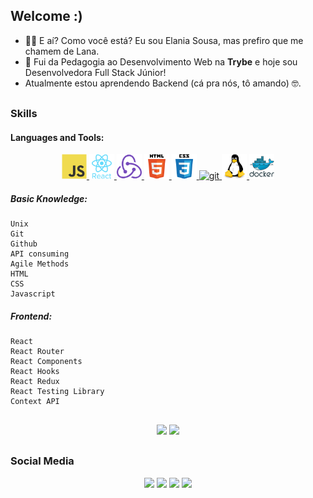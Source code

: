 
## Welcome :)
<div style="display: inline_block">
 
- 👩😉 E aí? Como você está? Eu sou Elania Sousa, mas prefiro que me chamem de Lana.
- 🌱 Fui da Pedagogia ao Desenvolvimento Web na **Trybe** e hoje sou Desenvolvedora Full Stack Júnior!
- Atualmente estou aprendendo Backend (cá pra nós, tô amando) 🤓.
</div>

##

### Skills
#### Languages and Tools:
<p align="center"> 
 <a href="https://developer.mozilla.org/en-US/docs/Web/JavaScript" target="_blank" rel="noreferrer"> <img src="https://raw.githubusercontent.com/devicons/devicon/master/icons/javascript/javascript-original.svg" alt="javascript" width="40" height="40"/> </a>  <a href="https://reactjs.org/" target="_blank" rel="noreferrer"> <img src="https://raw.githubusercontent.com/devicons/devicon/master/icons/react/react-original-wordmark.svg" alt="react" width="40" height="40"/> </a> <a href="https://redux.js.org" target="_blank" rel="noreferrer"> <img src="https://raw.githubusercontent.com/devicons/devicon/master/icons/redux/redux-original.svg" alt="redux" width="40" height="40"/> </a> <a href="https://www.w3.org/html/" target="_blank" rel="noreferrer"> <img src="https://raw.githubusercontent.com/devicons/devicon/master/icons/html5/html5-original-wordmark.svg" alt="html5" width="40" height="40"/> </a>
<a href="https://www.w3schools.com/css/" target="_blank" rel="noreferrer"> <img src="https://raw.githubusercontent.com/devicons/devicon/master/icons/css3/css3-original-wordmark.svg" alt="css3" width="40" height="40"/> </a> <a href="https://git-scm.com/" target="_blank" rel="noreferrer"> <img src="https://www.vectorlogo.zone/logos/git-scm/git-scm-icon.svg" alt="git" width="40" height="40"/> </a> <a href="https://www.linux.org/" target="_blank" rel="noreferrer"> <img src="https://raw.githubusercontent.com/devicons/devicon/master/icons/linux/linux-original.svg" alt="linux" width="40" height="40"/> </a><a href="https://www.docker.com/" target="_blank" rel="noreferrer"> <img src="https://raw.githubusercontent.com/devicons/devicon/master/icons/docker/docker-original-wordmark.svg" alt="docker" width="40" height="40"/> </a> </p>

<h5>Basic Knowledge:</h5>

	Unix
	Git
	Github
	API consuming
	Agile Methods
	HTML
	CSS
	Javascript
<h5> Frontend:</h5>

	React
	React Router
	React Components
	React Hooks
	React Redux
	React Testing Library
	Context API
##
<div align="center">
<img height="180em" src="https://github-readme-stats.vercel.app/api?username=elania-sousa&show_icons=true&theme=slateorange&include_all_commits=true&count_private=true"/>
<img height="180em" src="https://github-readme-stats.vercel.app/api/top-langs/?username=elania-sousa&layout=compact&langs_count=7&theme=gruvbox"/>
</div>

##

### Social Media
<div align="center">
<a href="https://www.linkedin.com/in/elaniaksousa/" target="_blank"><img src="https://img.shields.io/badge/-LinkedIn-%230077B5?style=for-the-badge&logo=linkedin&logoColor=white" target="_blank"></a>
<a href="https://instagram.com/lanaksousa" target="_blank"><img src="https://img.shields.io/badge/-Instagram-%23E4405F?style=for-the-badge&logo=instagram&logoColor=white" target="_blank"></a>
<a href = "mailto:elaniaksousa@gmail.com"><img src="https://img.shields.io/badge/-Gmail-%23333?style=for-the-badge&logo=gmail&logoColor=white" target="_blank"></a>
<a href="https://www.twitter.com/elaniasousa10/" target="_blank"><img src="https://img.shields.io/badge/-Twitter-%230077B5?style=for-the-badge&logo=twitter&logoColor=white" target="_blank"></a>
</div>

##
